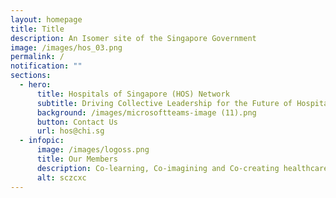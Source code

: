 ```yaml
---
layout: homepage
title: Title
description: An Isomer site of the Singapore Government
image: /images/hos_03.png
permalink: /
notification: ""
sections:
  - hero:
      title: Hospitals of Singapore (HOS) Network
      subtitle: Driving Collective Leadership for the Future of Hospitals in Singapore
      background: /images/microsoftteams-image (11).png
      button: Contact Us
      url: hos@chi.sg
  - infopic:
      image: /images/logoss.png
      title: Our Members
      description: Co-learning, Co-imagining and Co-creating healthcare
      alt: sczcxc
---
```

